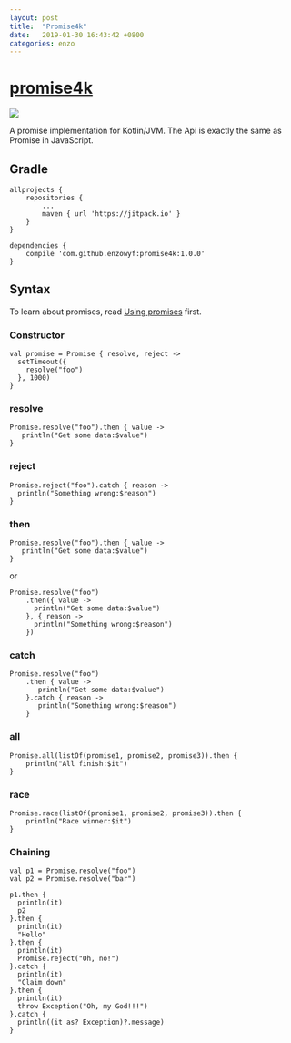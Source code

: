 ```yaml
---
layout: post
title:  "Promise4k"
date:   2019-01-30 16:43:42 +0800
categories: enzo
---
```

# [promise4k](https://github.com/enzowyf/promise4k)
[![](https://jitpack.io/v/enzowyf/promise4k.svg)](https://jitpack.io/#enzowyf/promise4k)

A promise implementation for Kotlin/JVM. The Api is exactly the same as Promise in JavaScript.

## Gradle

    allprojects {
	    repositories {
		    ...
		    maven { url 'https://jitpack.io' }
	    }
    }
    
    dependencies {
	    compile 'com.github.enzowyf:promise4k:1.0.0'
    }
    
## Syntax
To learn about promises, read [Using promises](https://developer.mozilla.org/en-US/docs/Web/JavaScript/Guide/Using_promises) first.

### Constructor
    val promise = Promise { resolve, reject ->
      setTimeout({
        resolve("foo")
      }, 1000)
    }


### resolve
    Promise.resolve("foo").then { value ->
       println("Get some data:$value")
    }

### reject
	Promise.reject("foo").catch { reason ->
      println("Something wrong:$reason")
    }

### then
	Promise.resolve("foo").then { value ->
       println("Get some data:$value")
    }

or
	
	Promise.resolve("foo")
        .then({ value ->
          println("Get some data:$value")
        }, { reason ->
          println("Something wrong:$reason")
        })

### catch
	Promise.resolve("foo")
		.then { value ->
           println("Get some data:$value")
      	}.catch { reason ->
           println("Something wrong:$reason")
    	}	

### all
	Promise.all(listOf(promise1, promise2, promise3)).then {
        println("All finish:$it")
    }

### race

	Promise.race(listOf(promise1, promise2, promise3)).then {
        println("Race winner:$it")
    }

### Chaining

	val p1 = Promise.resolve("foo")
    val p2 = Promise.resolve("bar")

    p1.then {
      println(it)
      p2
    }.then {
      println(it)
      "Hello"
    }.then {
      println(it)
      Promise.reject("Oh, no!")
    }.catch {
      println(it)
      "Claim down"
    }.then {
      println(it)
      throw Exception("Oh, my God!!!")
    }.catch {
      println((it as? Exception)?.message)
    }
